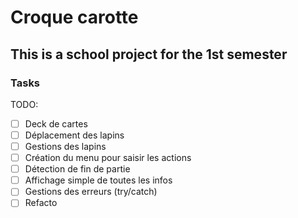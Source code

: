 # Croque carotte

## This is a school project for the 1st semester


### Tasks

TODO:
- [ ] Deck de cartes
- [ ] Déplacement des lapins
- [ ] Gestions des lapins
- [ ] Création du menu pour saisir les actions
- [ ] Détection de fin de partie
- [ ] Affichage simple de toutes les infos
- [ ] Gestions des erreurs (try/catch)
- [ ] Refacto